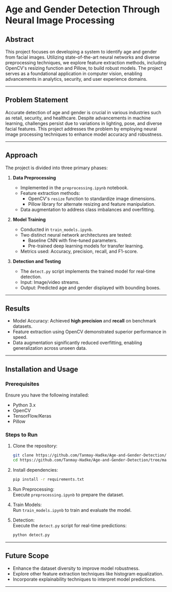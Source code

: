 # Age and Gender Detection Through Neural Image Processing  

## Abstract  
This project focuses on developing a system to identify age and gender from facial images. Utilizing state-of-the-art neural networks and diverse preprocessing techniques, we explore feature extraction methods, including OpenCV's resizing function and Pillow, to build robust models. The project serves as a foundational application in computer vision, enabling advancements in analytics, security, and user experience domains.

---

## Problem Statement  
Accurate detection of age and gender is crucial in various industries such as retail, security, and healthcare. Despite advancements in machine learning, challenges persist due to variations in lighting, pose, and diverse facial features. This project addresses the problem by employing neural image processing techniques to enhance model accuracy and robustness.

---

## Approach  
The project is divided into three primary phases:  

1. **Data Preprocessing**  
   - Implemented in the `preprocessing.ipynb` notebook.
   - Feature extraction methods:
     - OpenCV's `resize` function to standardize image dimensions.
     - Pillow library for alternate resizing and feature manipulation.
   - Data augmentation to address class imbalances and overfitting.

2. **Model Training**  
   - Conducted in `train_models.ipynb`.
   - Two distinct neural network architectures are tested:
     - Baseline CNN with fine-tuned parameters.
     - Pre-trained deep learning models for transfer learning.
   - Metrics used: Accuracy, precision, recall, and F1-score.

3. **Detection and Testing**  
   - The `detect.py` script implements the trained model for real-time detection.
   - Input: Image/video streams.
   - Output: Predicted age and gender displayed with bounding boxes.

---

## Results  
- Model Accuracy: Achieved **high precision** and **recall** on benchmark datasets.
- Feature extraction using OpenCV demonstrated superior performance in speed.
- Data augmentation significantly reduced overfitting, enabling generalization across unseen data.

---

## Installation and Usage  

### Prerequisites  
Ensure you have the following installed:  
- Python 3.x  
- OpenCV  
- TensorFlow/Keras  
- Pillow  

### Steps to Run  
1. Clone the repository:  
   ```bash
   git clone https://github.com/Tanmay-Hadke/Age-and-Gender-Detection/tree/main
   cd https://github.com/Tanmay-Hadke/Age-and-Gender-Detection/tree/main
   ```  

2. Install dependencies:  
   ```bash
   pip install -r requirements.txt
   ```  

3. Run Preprocessing:  
   Execute `preprocessing.ipynb` to prepare the dataset.  

4. Train Models:  
   Run `train_models.ipynb` to train and evaluate the model.  

5. Detection:  
   Execute the `detect.py` script for real-time predictions:  
   ```bash
   python detect.py
   ```

---

## Future Scope  
- Enhance the dataset diversity to improve model robustness.
- Explore other feature extraction techniques like histogram equalization.
- Incorporate explainability techniques to interpret model predictions.

---
